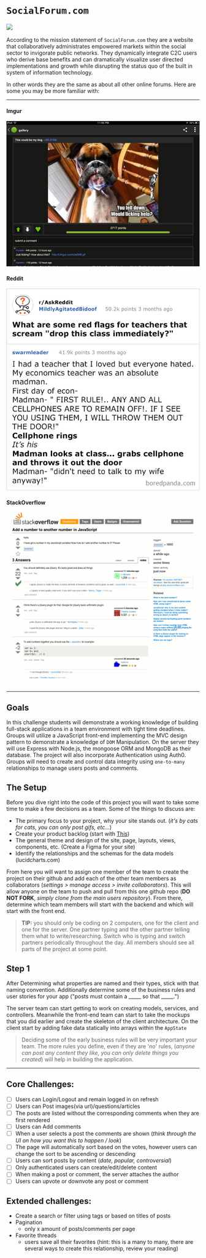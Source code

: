# `SocialForum.com`
<img class="img-responsive" src="https://images.unsplash.com/photo-1563986768494-4dee2763ff3f?ixlib=rb-1.2.1&ixid=eyJhcHBfaWQiOjEyMDd9&auto=format&fit=crop&w=1350&q=80">

According to the mission statement of `SocialForum.com` they are a website that collaboratively administrates empowered markets within the social sector to invigorate public networks. They dynamically integrate C2C users who derive base benefits and can dramatically visualize user directed implementations and growth while disrupting the status quo of the built in system of information technology.

In other words they are the same as about all other online forums. Here are some you may be more familiar with: 

---


#### Imgur
![](Imgur.jpg)

#### Reddit
![](reddit.jpg)

#### StackOverflow
![](stackoverflow.gif)
<br>
<br>

---

## Goals

In this challenge students will demonstrate a working knowledge of building full-stack applications in a team environment with tight time deadlines. Groups will utilize a JavaScript front-end implementing the MVC design pattern to demonstrate a knowledge of `DOM` Manipulation. On the server they will use Express with Node.js, the mongoose ORM and MongoDB as their database. The project will also incorporate Authentication using Auth0. Groups will need to create and control data integrity using `one-to-many` relationships to manage users posts and comments.

## The Setup

Before you dive right into the code of this project you will want to take some time to make a few decisions as a team. Some of the things to discuss are: 
-   The primary focus to your project, why your site stands out. (*it's by cats for cats, you can only post gifs, etc...*)
-   Create your product backlog (start with [This](https://trello.com/b/acx10Lks/hackathon))
-   The general theme and design of the site, page, layouts, views, components, etc. (Create a Figma for your site)
-   Identify the relationships and the schemas for the data models (lucidcharts.com)

From here you will want to assign one member of the team to create the project on their github and add each of the other team members as collaborators (*settings > manage access > invite collaborators*). This will allow anyone on the team to push and pull from this one github repo (**DO NOT FORK**, *simply clone from the main users repository*). From there, determine which team members will start with the backend and which will start with the front end.

> **TIP:** you should only be coding on 2 computers, one for the client and one for the server. One partner typing and the other partner telling them what to write/researching. Switch who is typing and switch partners periodically throughout the day. All members should see all parts of the project at some point.

## Step 1

After Determining what properties are named and their types, stick with that naming convention. Additionally determine some of the business rules and user stories for your app ("posts must contain a _____ so that _____.")

The server team can start getting to work on creating models, services, and controllers. Meanwhile the front-end team can start to take the mockups that you did earlier and create the skeleton of the client architecture. On the client start by adding fake data statically into arrays within the `AppState`

> Deciding some of the early business rules will be very important your team. The more rules you define, even if they are 'no' rules, (*anyone can post any content they like, you can only delete things you created*) will help in building the application.

---

## Core Challenges:

- [ ] Users can Login/Logout and remain logged in on refresh
- [ ] Users can Post images(via url)/questions/articles
- [ ] The posts are listed without the corresponding comments when they are first rendered
- [ ] Users can Add comments
- [ ] When a user selects a post the comments are shown (*think through the UI on how you want this to happen / look*)
- [ ] The page will automatically sort based on the votes, however users can change the sort to be ascending or descending
- [ ] Users can sort posts by content (*date, popular, controversial*)
- [ ] Only authenticated users can create/edit/delete content
- [ ] When making a post or comment, the server attaches the author
- [ ] Users can upvote or downvote any post or comment

## Extended challenges:
  - Create a search or filter using tags or based on titles of posts
  - Pagination 
    - only x amount of posts/comments per page
  - Favorite threads
      - users save all their favorites (hint: this is a many to many, there are several ways to create this relationship, review your reading)
